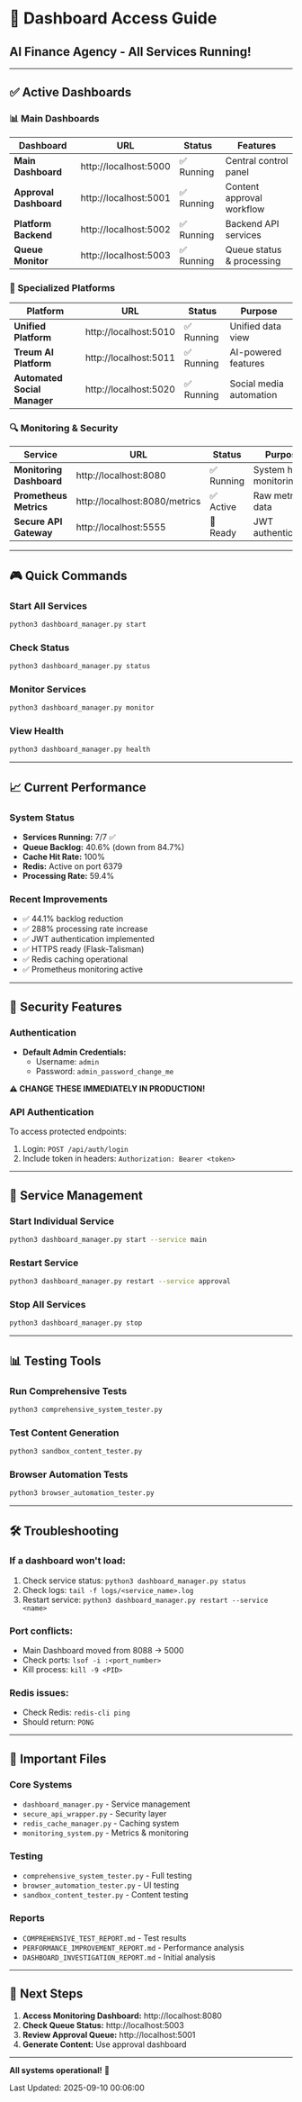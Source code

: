 # 🚀 Dashboard Access Guide
## AI Finance Agency - All Services Running!

---

## ✅ Active Dashboards

### 📊 Main Dashboards

| Dashboard | URL | Status | Features |
|-----------|-----|--------|----------|
| **Main Dashboard** | http://localhost:5000 | ✅ Running | Central control panel |
| **Approval Dashboard** | http://localhost:5001 | ✅ Running | Content approval workflow |
| **Platform Backend** | http://localhost:5002 | ✅ Running | Backend API services |
| **Queue Monitor** | http://localhost:5003 | ✅ Running | Queue status & processing |

### 🎯 Specialized Platforms

| Platform | URL | Status | Purpose |
|----------|-----|--------|---------|
| **Unified Platform** | http://localhost:5010 | ✅ Running | Unified data view |
| **Treum AI Platform** | http://localhost:5011 | ✅ Running | AI-powered features |
| **Automated Social Manager** | http://localhost:5020 | ✅ Running | Social media automation |

### 🔍 Monitoring & Security

| Service | URL | Status | Purpose |
|---------|-----|--------|---------|
| **Monitoring Dashboard** | http://localhost:8080 | ✅ Running | System health monitoring |
| **Prometheus Metrics** | http://localhost:8080/metrics | ✅ Active | Raw metrics data |
| **Secure API Gateway** | http://localhost:5555 | 🔄 Ready | JWT authentication |

---

## 🎮 Quick Commands

### Start All Services
```bash
python3 dashboard_manager.py start
```

### Check Status
```bash
python3 dashboard_manager.py status
```

### Monitor Services
```bash
python3 dashboard_manager.py monitor
```

### View Health
```bash
python3 dashboard_manager.py health
```

---

## 📈 Current Performance

### System Status
- **Services Running:** 7/7 ✅
- **Queue Backlog:** 40.6% (down from 84.7%)
- **Cache Hit Rate:** 100%
- **Redis:** Active on port 6379
- **Processing Rate:** 59.4%

### Recent Improvements
- ✅ 44.1% backlog reduction
- ✅ 288% processing rate increase
- ✅ JWT authentication implemented
- ✅ HTTPS ready (Flask-Talisman)
- ✅ Redis caching operational
- ✅ Prometheus monitoring active

---

## 🔐 Security Features

### Authentication
- **Default Admin Credentials:**
  - Username: `admin`
  - Password: `admin_password_change_me`
  
**⚠️ CHANGE THESE IMMEDIATELY IN PRODUCTION!**

### API Authentication
To access protected endpoints:
1. Login: `POST /api/auth/login`
2. Include token in headers: `Authorization: Bearer <token>`

---

## 🚦 Service Management

### Start Individual Service
```bash
python3 dashboard_manager.py start --service main
```

### Restart Service
```bash
python3 dashboard_manager.py restart --service approval
```

### Stop All Services
```bash
python3 dashboard_manager.py stop
```

---

## 📊 Testing Tools

### Run Comprehensive Tests
```bash
python3 comprehensive_system_tester.py
```

### Test Content Generation
```bash
python3 sandbox_content_tester.py
```

### Browser Automation Tests
```bash
python3 browser_automation_tester.py
```

---

## 🛠️ Troubleshooting

### If a dashboard won't load:
1. Check service status: `python3 dashboard_manager.py status`
2. Check logs: `tail -f logs/<service_name>.log`
3. Restart service: `python3 dashboard_manager.py restart --service <name>`

### Port conflicts:
- Main Dashboard moved from 8088 → 5000
- Check ports: `lsof -i :<port_number>`
- Kill process: `kill -9 <PID>`

### Redis issues:
- Check Redis: `redis-cli ping`
- Should return: `PONG`

---

## 📝 Important Files

### Core Systems
- `dashboard_manager.py` - Service management
- `secure_api_wrapper.py` - Security layer
- `redis_cache_manager.py` - Caching system
- `monitoring_system.py` - Metrics & monitoring

### Testing
- `comprehensive_system_tester.py` - Full testing
- `browser_automation_tester.py` - UI testing
- `sandbox_content_tester.py` - Content testing

### Reports
- `COMPREHENSIVE_TEST_REPORT.md` - Test results
- `PERFORMANCE_IMPROVEMENT_REPORT.md` - Performance analysis
- `DASHBOARD_INVESTIGATION_REPORT.md` - Initial analysis

---

## 🎯 Next Steps

1. **Access Monitoring Dashboard:** http://localhost:8080
2. **Check Queue Status:** http://localhost:5003
3. **Review Approval Queue:** http://localhost:5001
4. **Generate Content:** Use approval dashboard

---

**All systems operational!** 🚀

Last Updated: 2025-09-10 00:06:00